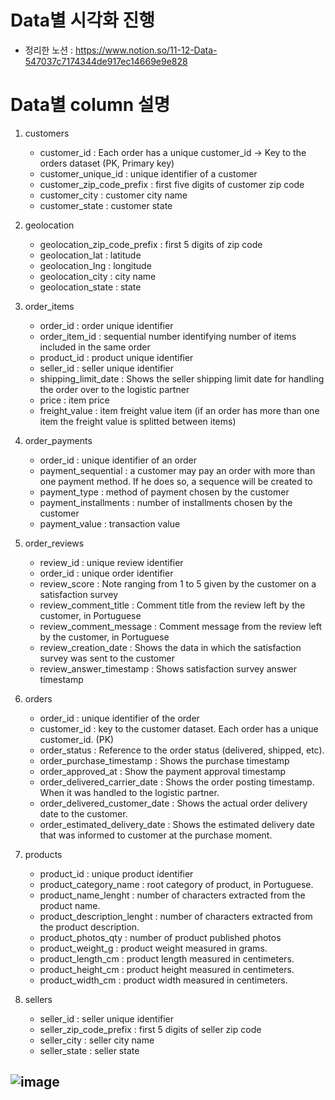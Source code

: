 # Data별 시각화 진행
- 정리한 노션 : https://www.notion.so/11-12-Data-547037c7174344de917ec14669e9e828

# Data별 column 설명

1. customers 
    - customer_id : Each order has a unique customer_id -> Key to the orders dataset (PK, Primary key)
    - customer_unique_id : unique identifier of a customer
    - customer_zip_code_prefix : first five digits of customer zip code
    - customer_city : customer city name
    - customer_state : customer state

2. geolocation
    - geolocation_zip_code_prefix : first 5 digits of zip code
    - geolocation_lat : latitude
    - geolocation_lng : longitude
    - geolocation_city : city name
    - geolocation_state : state

3. order_items
    - order_id : order unique identifier
    - order_item_id : sequential number identifying number of items included in the same order
    - product_id : product unique identifier
    - seller_id : seller unique identifier
    - shipping_limit_date : Shows the seller shipping limit date for handling the order over to the logistic partner
    - price : item price
    - freight_value : item freight value item (if an order has more than one item the freight value is splitted between items)
    
4. order_payments
    - order_id : unique identifier of an order
    - payment_sequential : a customer may pay an order with more than one payment method. If he does so, a sequence will be created to
    - payment_type : method of payment chosen by the customer
    - payment_installments : number of installments chosen by the customer
    - payment_value : transaction value

5. order_reviews
    - review_id : unique review identifier
    - order_id : unique order identifier
    - review_score : Note ranging from 1 to 5 given by the customer on a satisfaction survey
    - review_comment_title : Comment title from the review left by the customer, in Portuguese
    - review_comment_message : Comment message from the review left by the customer, in Portuguese
    - review_creation_date : Shows the data in which the satisfaction survey was sent to the customer
    - review_answer_timestamp : Shows satisfaction survey answer timestamp

6. orders
    - order_id : unique identifier of the order
    - customer_id : key to the customer dataset. Each order has a unique customer_id. (PK)
    - order_status : Reference to the order status (delivered, shipped, etc).
    - order_purchase_timestamp : Shows the purchase timestamp
    - order_approved_at : Show the payment approval timestamp
    - order_delivered_carrier_date : Shows the order posting timestamp. When it was handled to the logistic partner.
    - order_delivered_customer_date : Shows the actual order delivery date to the customer.
    - order_estimated_delivery_date : Shows the estimated delivery date that was informed to customer at the purchase moment.

7. products
    - product_id : unique product identifier
    - product_category_name : root category of product, in Portuguese.
    - product_name_lenght : number of characters extracted from the product name.
    - product_description_lenght : number of characters extracted from the product description.
    - product_photos_qty : number of product published photos
    - product_weight_g : product weight measured in grams.
    - product_length_cm : product length measured in centimeters.
    - product_height_cm : product height measured in centimeters.
    - product_width_cm : product width measured in centimeters.

8. sellers
    - seller_id : seller unique identifier
    - seller_zip_code_prefix : first 5 digits of seller zip code
    - seller_city : seller city name
    - seller_state : seller state

![image](https://user-images.githubusercontent.com/97514461/201132066-04e4168f-7ba6-45e4-be3d-58e540ffb0a0.png)
---
